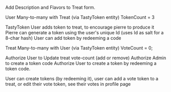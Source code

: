 Add Description and Flavors to Treat form.

User
    Many-to-many with Treat (via TastyToken entity)
    TokenCount = 3

TastyToken
    User adds token to treat, to encourage pierre to produce it
    Pierre can generate a token using the user's unique Id (uses Id as salt for a 8-char hash)
    User can add token by redeeming a code

Treat
    Many-to-many with User (via TastyToken entity)
    VoteCount = 0;

Authorize User to Update treat vote-count (add or remove)
Authorize Admin to create a token code
Authorize User to create a token by redeeming a token code.

User can create tokens (by redeeming it), user can add a vote token to a treat, or edit their vote token, see their votes in profile page